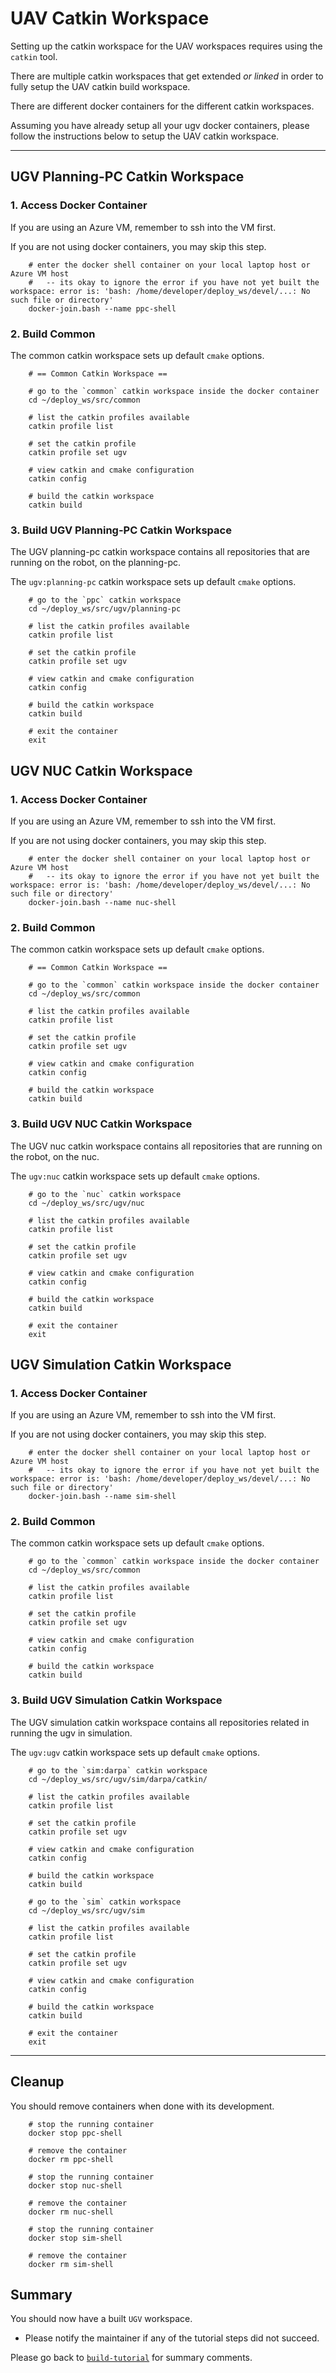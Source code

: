 # UAV Catkin Workspace

Setting up the catkin workspace for the UAV workspaces requires using the `catkin` tool.

There are multiple catkin workspaces that get extended *or linked* in order to fully setup the UAV catkin build workspace.

There are different docker containers for the different catkin workspaces.

Assuming you have already setup all your ugv docker containers, please follow the instructions below to setup the UAV catkin workspace.

* * *

## UGV Planning-PC Catkin Workspace

### 1. Access Docker Container

If you are using an Azure VM, remember to ssh into the VM first.

If you are not using docker containers, you may skip this step.

        # enter the docker shell container on your local laptop host or Azure VM host
        #   -- its okay to ignore the error if you have not yet built the workspace: error is: 'bash: /home/developer/deploy_ws/devel/...: No such file or directory'
        docker-join.bash --name ppc-shell

### 2. Build Common

The common catkin workspace sets up default `cmake` options.

        # == Common Catkin Workspace ==

        # go to the `common` catkin workspace inside the docker container
        cd ~/deploy_ws/src/common

        # list the catkin profiles available
        catkin profile list

        # set the catkin profile
        catkin profile set ugv

        # view catkin and cmake configuration
        catkin config

        # build the catkin workspace
        catkin build

### 3. Build UGV Planning-PC Catkin Workspace

The UGV planning-pc catkin workspace contains all repositories that are running on the robot, on the planning-pc.

The `ugv:planning-pc` catkin workspace sets up default `cmake` options.

        # go to the `ppc` catkin workspace
        cd ~/deploy_ws/src/ugv/planning-pc

        # list the catkin profiles available
        catkin profile list

        # set the catkin profile
        catkin profile set ugv

        # view catkin and cmake configuration
        catkin config

        # build the catkin workspace
        catkin build

        # exit the container
        exit

## UGV NUC Catkin Workspace

### 1. Access Docker Container

If you are using an Azure VM, remember to ssh into the VM first.

If you are not using docker containers, you may skip this step.

        # enter the docker shell container on your local laptop host or Azure VM host
        #   -- its okay to ignore the error if you have not yet built the workspace: error is: 'bash: /home/developer/deploy_ws/devel/...: No such file or directory'
        docker-join.bash --name nuc-shell

### 2. Build Common

The common catkin workspace sets up default `cmake` options.

        # == Common Catkin Workspace ==

        # go to the `common` catkin workspace inside the docker container
        cd ~/deploy_ws/src/common

        # list the catkin profiles available
        catkin profile list

        # set the catkin profile
        catkin profile set ugv

        # view catkin and cmake configuration
        catkin config

        # build the catkin workspace
        catkin build

### 3. Build UGV NUC Catkin Workspace

The UGV nuc catkin workspace contains all repositories that are running on the robot, on the nuc.

The `ugv:nuc` catkin workspace sets up default `cmake` options.

        # go to the `nuc` catkin workspace
        cd ~/deploy_ws/src/ugv/nuc

        # list the catkin profiles available
        catkin profile list

        # set the catkin profile
        catkin profile set ugv

        # view catkin and cmake configuration
        catkin config

        # build the catkin workspace
        catkin build

        # exit the container
        exit


## UGV Simulation Catkin Workspace

### 1. Access Docker Container

If you are using an Azure VM, remember to ssh into the VM first.

If you are not using docker containers, you may skip this step.

        # enter the docker shell container on your local laptop host or Azure VM host
        #   -- its okay to ignore the error if you have not yet built the workspace: error is: 'bash: /home/developer/deploy_ws/devel/...: No such file or directory'
        docker-join.bash --name sim-shell

### 2. Build Common

The common catkin workspace sets up default `cmake` options.

        # go to the `common` catkin workspace inside the docker container
        cd ~/deploy_ws/src/common

        # list the catkin profiles available
        catkin profile list

        # set the catkin profile
        catkin profile set ugv

        # view catkin and cmake configuration
        catkin config

        # build the catkin workspace
        catkin build

### 3. Build UGV Simulation Catkin Workspace

The UGV simulation catkin workspace contains all repositories related in running the ugv in simulation.

The `ugv:ugv` catkin workspace sets up default `cmake` options.

        # go to the `sim:darpa` catkin workspace
        cd ~/deploy_ws/src/ugv/sim/darpa/catkin/

        # list the catkin profiles available
        catkin profile list

        # set the catkin profile
        catkin profile set ugv

        # view catkin and cmake configuration
        catkin config

        # build the catkin workspace
        catkin build

        # go to the `sim` catkin workspace
        cd ~/deploy_ws/src/ugv/sim

        # list the catkin profiles available
        catkin profile list

        # set the catkin profile
        catkin profile set ugv

        # view catkin and cmake configuration
        catkin config

        # build the catkin workspace
        catkin build

        # exit the container
        exit

* * *

## Cleanup

You should remove containers when done with its development.

        # stop the running container
        docker stop ppc-shell

        # remove the container
        docker rm ppc-shell

        # stop the running container
        docker stop nuc-shell

        # remove the container
        docker rm nuc-shell

        # stop the running container
        docker stop sim-shell

        # remove the container
        docker rm sim-shell

## Summary

You should now have a built `UGV` workspace.

- Please notify the maintainer if any of the tutorial steps did not succeed.

Please go back to [`build-tutorial`](build-tutorial.md#Summary) for summary comments.
